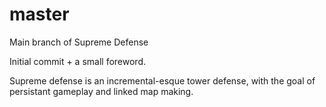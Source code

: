 # master
Main branch of Supreme Defense

Initial commit + a small foreword.

Supreme defense is an incremental-esque tower defense, with the goal of persistant gameplay and linked map making.
